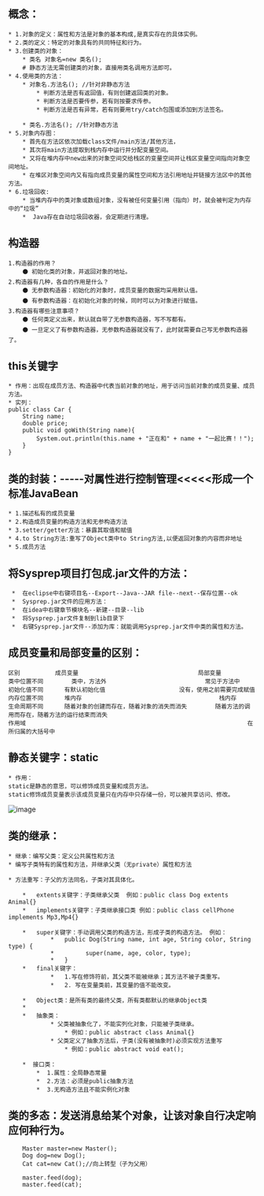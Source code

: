 ## 概念：
	* 1.对象的定义：属性和方法是对象的基本构成,是真实存在的具体实例。
	* 2.类的定义：特定的对象具有的共同特征和行为。
	* 3.创建类的对象：
		* 类名 对象名=new 类名();
		# 静态方法无需创建类的对象，直接用类名调用方法即可。
	* 4.使用类的方法：
		* 对象名.方法名(); //针对非静态方法
			* 判断方法是否有返回值，有则创建返回类的对象。
			* 判断方法是否要传参，若有则按要求传参。
			* 判断方法是否有异常，若有则要用try/catch包围或添加到方法签名。

		* 类名.方法名(); //针对静态方法
	* 5.对象内存图：
		* 首先在方法区依次加载class文件/main方法/其他方法，
		* 其次将main方法提取到栈内存中运行并分配变量空间。
		* 又将在堆内存中new出来的对象空间交给栈区的变量空间并让栈区变量空间指向对象空间地址。
		* 在堆区对象空间内又有指向成员变量的属性空间和方法引用地址并链接方法区中的其他方法。
	* 6.垃圾回收:
		* 当堆内存中的类对象或数组对象，没有被任何变量引用（指向）时，就会被判定为内存中的“垃圾”
		*  Java存在自动垃圾回收器，会定期进行清理。
## 构造器
	1.构造器的作用？
		⚫ 初始化类的对象，并返回对象的地址。
	2.构造器有几种，各自的作用是什么？
		⚫ 无参数构造器：初始化的对象时，成员变量的数据均采用默认值。
		⚫ 有参数构造器：在初始化对象的时候，同时可以为对象进行赋值。
	3.构造器有哪些注意事项？
		⚫ 任何类定义出来，默认就自带了无参数构造器，写不写都有。
		⚫ 一旦定义了有参数构造器，无参数构造器就没有了，此时就需要自己写无参数构造器了。

## this关键字
	* 作用：出现在成员方法、构造器中代表当前对象的地址，用于访问当前对象的成员变量、成员方法。
	* 实列：
	public class Car {
		String name;
		double price;
		public void goWith(String name){
			System.out.println(this.name + "正在和" + name + "一起比赛！！");
		}
	}


## 类的封装：-----对属性进行控制管理<<<<<形成一个标准JavaBean
	* 1.描述私有的成员变量
	* 2.构造成员变量的构造方法和无参构造方法
	* 3.setter/getter方法：暴露其取值和赋值
	* 4.to String方法:重写了Object类中to String方法,以便返回对象的内容而非地址
	* 5.成员方法

## 将Sysprep项目打包成.jar文件的方法：
	 *	在eclipse中右键项目名--Export--Java--JAR file--next--保存位置--ok
	 *  Sysprep.jar文件的应用方法：
	 *  在idea中右键章节模块名--新建--目录--lib
	 *  将Sysprep.jar文件复制到lib目录下
	 *  右键Sysprep.jar文件--添加为库：就能调用Sysprep.jar文件中类的属性和方法。
	 
## 成员变量和局部变量的区别：
	区别 			成员变量 		                          局部变量
	类中位置不同 		  类中，方法外 		                    常见于方法中
	初始化值不同 		有默认初始化值 		            没有，使用之前需要完成赋值
	内存位置不同 		堆内存 			                          栈内存
	生命周期不同 		随着对象的创建而存在，随着对象的消失而消失        随着方法的调用而存在，随着方法的运行结束而消失
	作用域                                                               在所归属的大括号中
## 静态关键字：static
	* 作用：
	static是静态的意思，可以修饰成员变量和成员方法。
	static修饰成员变量表示该成员变量只在内存中只存储一份，可以被共享访问、修改。
![image](https://user-images.githubusercontent.com/95632226/163998905-6005d223-8c0a-46c9-b1bc-b0148b741f19.png)


## 类的继承：
	* 继承：编写父类：定义公共属性和方法
	* 编写子类特有的属性和方法，并继承父类（无private）属性和方法
		
	* 方法重写：子父的方法同名，子类对其具体化。
	
		*   extents关键字：子类继承父类  例如：public class Dog extents Animal{}
		*   implements关键字：子类继承接口类 例如：public class cellPhone implements Mp3,Mp4{}
		
		*   super关键字：手动调用父类的构造方法，形成子类的构造方法。 例如：
				*   public Dog(String name, int age, String color, String type) {
				*         super(name, age, color, type);
				*   }
		*   final关键字：
				*   1.写在修饰符前，其父类不能被继承；其方法不被子类重写。
				*   2. 写在变量类前，其变量的值不能改变。
	
		*   Object类：是所有类的最终父类，所有类都默认的继承Object类
		*
		*   抽象类：
				* 父类被抽象化了，不能实列化对象，只能被子类继承。
					* 例如：public abstract class Animal{}
				* 父类定义了抽象方法后，子类(没有被抽象时)必须实现方法重写 
					* 例如：public abstract void eat();
		
		*  接口类：
			*  1.属性：全局静态常量
			*  2.方法：必须是public抽象方法
			*  3.无构造方法且不能实例化对象

## 类的多态：发送消息给某个对象，让该对象自行决定响应何种行为。
		Master master=new Master();
        Dog dog=new Dog();
        Cat cat=new Cat();//向上转型（子为父用）

        master.feed(dog);
        master.feed(cat);
		
